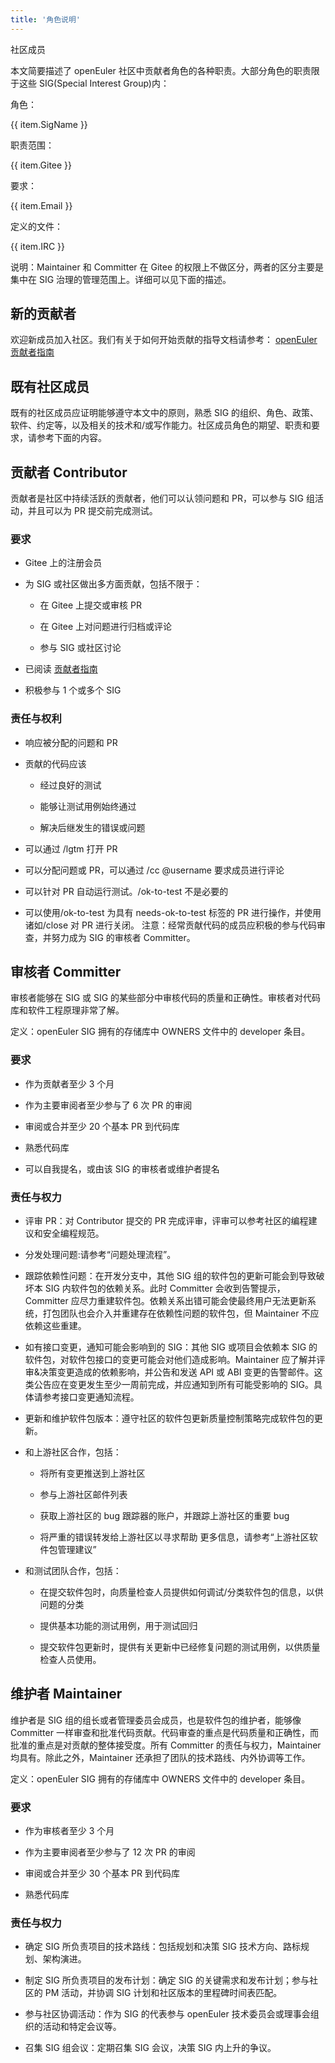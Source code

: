 ```yaml
---
title: '角色说明'
---
```


<script setup lang="ts">
import { computed } from 'vue';
import useWindowResize from '@/components/hooks/useWindowResize';
import BannerLevel2 from '@/components/BannerLevel2.vue'
import banner from '@/assets/banner-secondary.png';
import illustration from '@/assets/category/sig/role-description/illustration.png';
  const tableData = [
    {
      SigName: 'Contributor',
      Gitee: '项目的贡献者',
      Email: '项目Owner',
      IRC: 'Gitee注册成员'
    },
    {
      SigName: 'Committer',
      Gitee: '审核其他成员的贡献',
      Email: 'SIG的积极贡献者，经验丰富，愿意投入精力参与到审核工作',
      IRC: 'openEuler SIG拥有的储存库中OWNERS文件中的Commiter条目。'
    },
    {
      SigName: 'Maintainer',
      Gitee: '项目Owner',
      Email: '经验丰富，富有责任心、出色的技术能力和管理能力',
      IRC: 'openEuler SIG拥有的存储库中OWNERS文件中的Maintainer条目。'
    }
  ]
  const screenWidth = useWindowResize();
  const isMobile = computed(() => {
    return screenWidth.value <= 768 ? true : false;
  });
</script>

<ClientOnly>
  <BannerLevel2
    :background-image="banner"
    background-text="SIG"
    title="角色说明"
    :illustration="illustration"
  />
</ClientOnly>

<div :class="['markdown', isMobile ? 'markdown-mo' : '']">

<div class="top">社区成员</div>

本文简要描述了 openEuler 社区中贡献者角色的各种职责。大部分角色的职责限于这些 SIG(Special Interest Group)内：

<OTable :data="tableData" v-show="!isMobile" class="duty-table">
  <OTableColumn prop="SigName" label="SIG名称"/>
  <OTableColumn prop="Gitee" label="Gitee主页"/>
  <OTableColumn prop="Email" label="邮件"/>
  <OTableColumn prop="IRC" label="IRC频道"/>
</OTable>

<div class="mo-card" v-show="isMobile">
  <div
    v-for="(item,index) in tableData"
    :key="item.SigName"
    :class="['mo-card-item', index === 1 ? 'mo-card-middle' : 'mo-card-sides' ]">
    <div class="mo-card-item-text">
      <p class="text-title">角色：</p>
      <p class="text-content">{{ item.SigName }}</p>
    </div>
    <div class="mo-card-item-text">
      <p class="text-title">职责范围：</p>
      <p class="text-content">{{ item.Gitee }}</p>
    </div>
    <div class="mo-card-item-text">
      <p class="text-title">要求：</p>
      <p class="text-content">{{ item.Email }}</p>
    </div>
    <div class="mo-card-item-text">
      <p class="text-title">定义的文件：</p>
      <p class="text-content">{{ item.IRC }}</p>
    </div>
  </div>
</div>

说明：Maintainer 和 Committer 在 Gitee 的权限上不做区分，两者的区分主要是集中在 SIG 治理的管理范围上。详细可以见下面的描述。

## 新的贡献者

欢迎新成员加入社区。我们有关于如何开始贡献的指导文档请参考：
<a href="https://gitee.com/openeuler/community/blob/master/zh/contributors/README.md" class="link">openEuler 贡献者指南</a>

## 既有社区成员

既有的社区成员应证明能够遵守本文中的原则，熟悉 SIG 的组织、角色、政策、软件、约定等，以及相关的技术和/或写作能力。社区成员角色的期望、职责和要求，请参考下面的内容。

## 贡献者 Contributor

贡献者是社区中持续活跃的贡献者，他们可以认领问题和 PR，可以参与 SIG 组活动，并且可以为 PR 提交前完成测试。

### 要求

- Gitee 上的注册会员

- 为 SIG 或社区做出多方面贡献，包括不限于：

  - 在 Gitee 上提交或审核 PR

  - 在 Gitee 上对问题进行归档或评论
  - 参与 SIG 或社区讨论

- 已阅读
  <a href="https://gitee.com/openeuler/community/blob/master/zh/contributors/README.md" class="link">贡献者指南</a>
- 积极参与 1 个或多个 SIG

### 责任与权利

- 响应被分配的问题和 PR

- 贡献的代码应该

  - 经过良好的测试

  - 能够让测试用例始终通过
  - 解决后继发生的错误或问题

- 可以通过 /lgtm 打开 PR
- 可以分配问题或 PR，可以通过 /cc @username 要求成员进行评论
- 可以针对 PR 自动运行测试。/ok-to-test 不是必要的
- 可以使用/ok-to-test 为具有 needs-ok-to-test 标签的 PR 进行操作，并使用诸如/close 对 PR 进行关闭。
  注意：经常贡献代码的成员应积极的参与代码审查，并努力成为 SIG 的审核者 Committer。

## 审核者 Committer

审核者能够在 SIG 或 SIG 的某些部分中审核代码的质量和正确性。审核者对代码库和软件工程原理非常了解。

定义：openEuler SIG 拥有的存储库中 OWNERS 文件中的 developer 条目。

### 要求

- 作为贡献者至少 3 个月

- 作为主要审阅者至少参与了 6 次 PR 的审阅
- 审阅或合并至少 20 个基本 PR 到代码库
- 熟悉代码库
- 可以自我提名，或由该 SIG 的审核者或维护者提名

### 责任与权力

- 评审 PR：对 Contributor 提交的 PR 完成评审，评审可以参考社区的编程建议和安全编程规范。

- 分发处理问题:请参考“问题处理流程”。
- 跟踪依赖性问题：在开发分支中，其他 SIG 组的软件包的更新可能会到导致破坏本 SIG 内软件包的依赖关系。此时 Committer 会收到告警提示，Committer 应尽力重建软件包。依赖关系出错可能会使最终用户无法更新系统，打包团队也会介入并重建存在依赖性问题的软件包，但 Maintainer 不应依赖这些重建。
- 如有接口变更，通知可能会影响到的 SIG：其他 SIG 或项目会依赖本 SIG 的软件包，对软件包接口的变更可能会对他们造成影响。Maintainer 应了解并评审&决策变更造成的依赖影响，并公告和发送 API 或 ABI 变更的告警邮件。这类公告应在变更发生至少一周前完成，并应通知到所有可能受影响的 SIG。具体请参考接口变更通知流程。
- 更新和维护软件包版本：遵守社区的软件包更新质量控制策略完成软件包的更新。
- 和上游社区合作，包括：

  - 将所有变更推送到上游社区

  - 参与上游社区邮件列表
  - 获取上游社区的 bug 跟踪器的账户，并跟踪上游社区的重要 bug
  - 将严重的错误转发给上游社区以寻求帮助 更多信息，请参考“上游社区软件包管理建议”

- 和测试团队合作，包括：

  - 在提交软件包时，向质量检查人员提供如何调试/分类软件包的信息，以供问题的分类

  - 提供基本功能的测试用例，用于测试回归
  - 提交软件包更新时，提供有关更新中已经修复问题的测试用例，以供质量检查人员使用。

## 维护者 Maintainer

维护者是 SIG 组的组长或者管理委员会成员，也是软件包的维护者，能够像 Committer 一样审查和批准代码贡献。代码审查的重点是代码质量和正确性，而批准的重点是对贡献的整体接受度。所有 Committer 的责任与权力，Maintainer 均具有。除此之外，Maintainer 还承担了团队的技术路线、内外协调等工作。

定义：openEuler SIG 拥有的存储库中 OWNERS 文件中的 developer 条目。

### 要求

- 作为审核者至少 3 个月

- 作为主要审阅者至少参与了 12 次 PR 的审阅
- 审阅或合并至少 30 个基本 PR 到代码库
- 熟悉代码库

### 责任与权力

- 确定 SIG 所负责项目的技术路线：包括规划和决策 SIG 技术方向、路标规划、架构演进。

- 制定 SIG 所负责项目的发布计划：确定 SIG 的关键需求和发布计划；参与社区的 PM 活动，并协调 SIG 计划和社区版本的里程碑时间表匹配。
- 参与社区协调活动：作为 SIG 的代表参与 openEuler 技术委员会或理事会组织的活动和特定会议等。
- 召集 SIG 组会议：定期召集 SIG 会议，决策 SIG 内上升的争议。

</div>

<style scoped lang="scss">
  .markdown {
    margin-top: var(--o-spacing-h1);
  }
  .markdown-mo {
    margin-top: var(--o-spacing-h2);
    padding: var(--o-spacing-h5);
  }
  .top {
    font-size: var(--o-font-size-h7);
    font-weight: 500;
    color: var(--e-color-text1);
    line-height: var(--o-line-height-h7);
  }
  .duty-table {
    margin-top: var(--o-spacing-h4);
    margin-bottom: var(--o-spacing-h5);
    box-shadow: none;
    :deep(.el-table__header) {
      tr {
        border: none;
      }
    }
    :deep(.el-table__body) {
      border-collapse: separate;
    }
  }
  .link {
    color: var(--e-color-brand1);
  }
  .mo-card {
    margin: var(--o-spacing-h4) 0;
    &-item {
      padding: var(--o-spacing-h5);
      &-text {
        display: flex;
        .text-title {
          white-space:nowrap;
        }
        .text-content {
          color: var(--e-color-text4);
        }
      }
    }
    &-sides {
      background-color: var(--e-color-bg1);
    }
  }
</style>
